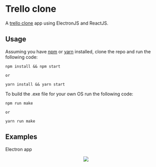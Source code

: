 # Trello clone

A [trello clone](https://trello.com) app using ElectronJS and ReactJS.

## Usage

Assuming you have [npm](https://www.npmjs.com) or [yarn](https://www.yarnpkg.com) installed, clone the repo and run the following code:

```
npm install && npm start

or

yarn install && yarn start
```

To build the .exe file for your own OS run the following code:

```
npm run make

or 

yarn run make
```

## Examples

Electron app
<br>
<p align="center">
  <img src="img/img.png"/>
</p>